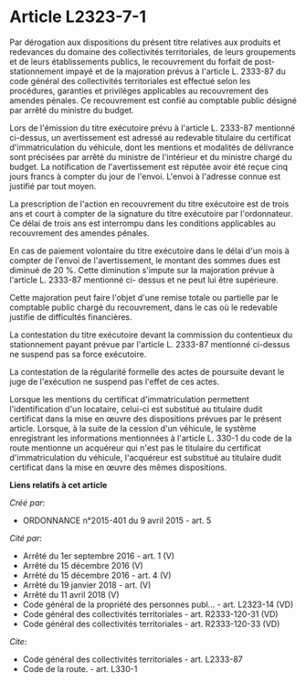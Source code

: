 # Article L2323-7-1

Par dérogation aux dispositions du présent titre relatives aux produits et redevances du domaine des collectivités
territoriales, de leurs groupements et de leurs établissements publics, le recouvrement du forfait de post-stationnement
impayé et de la majoration prévus à l'article L. 2333-87 du code général des collectivités territoriales est effectué selon
les procédures, garanties et privilèges applicables au recouvrement des amendes pénales. Ce recouvrement est confié au
comptable public désigné par arrêté du ministre du budget.

Lors de l'émission du titre exécutoire prévu à l'article L. 2333-87 mentionné ci-dessus, un avertissement est adressé au
redevable titulaire du certificat d'immatriculation du véhicule, dont les mentions et modalités de délivrance sont précisées
par arrêté du ministre de l'intérieur et du ministre chargé du budget. La notification de l'avertissement est réputée avoir
été reçue cinq jours francs à compter du jour de l'envoi. L'envoi à l'adresse connue est justifié par tout moyen.

La prescription de l'action en recouvrement du titre exécutoire est de trois ans et court à compter de la signature du titre
exécutoire par l'ordonnateur. Ce délai de trois ans est interrompu dans les conditions applicables au recouvrement des
amendes pénales.

En cas de paiement volontaire du titre exécutoire dans le délai d'un mois à compter de l'envoi de l'avertissement, le montant
des sommes dues est diminué de 20 %. Cette diminution s'impute sur la majoration prévue à l'article L. 2333-87 mentionné ci-
dessus et ne peut lui être supérieure.

Cette majoration peut faire l'objet d'une remise totale ou partielle par le comptable public chargé du recouvrement, dans le
cas où le redevable justifie de difficultés financières.

La contestation du titre exécutoire devant la commission du contentieux du stationnement payant prévue par l'article L.
2333-87 mentionné ci-dessus ne suspend pas sa force exécutoire.

La contestation de la régularité formelle des actes de poursuite devant le juge de l'exécution ne suspend pas l'effet de ces
actes.

Lorsque les mentions du certificat d'immatriculation permettent l'identification d'un locataire, celui-ci est substitué au
titulaire dudit certificat dans la mise en œuvre des dispositions prévues par le présent article. Lorsque, à la suite de la
cession d'un véhicule, le système enregistrant les informations mentionnées à l'article L. 330-1 du code de la route
mentionne un acquéreur qui n'est pas le titulaire du certificat d'immatriculation du véhicule, l'acquéreur est substitué au
titulaire dudit certificat dans la mise en œuvre des mêmes dispositions.

**Liens relatifs à cet article**

_Créé par_:

  - ORDONNANCE n°2015-401 du 9 avril 2015 - art. 5

_Cité par_:

  - Arrêté du 1er septembre 2016 - art. 1 (V)
  - Arrêté du 15 décembre 2016 (V)
  - Arrêté du 15 décembre 2016 - art. 4 (V)
  - Arrêté du 19 janvier 2018 - art. (V)
  - Arrêté du 11 avril 2018 (V)
  - Code général de la propriété des personnes publ... - art. L2323-14 (VD)
  - Code général des collectivités territoriales - art. R2333-120-31 (VD)
  - Code général des collectivités territoriales - art. R2333-120-33 (VD)

_Cite_:

  - Code général des collectivités territoriales - art. L2333-87
  - Code de la route. - art. L330-1
